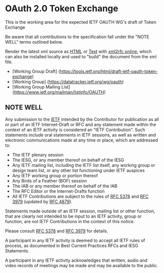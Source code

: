 # OAuth 2.0 Token Exchange

This is the working area for the expected IETF OAUTH WG's draft of Token Exchange

Be aware that all contributions to the specification fall under the "NOTE WELL"
terms outlined below.


Render the latest xml source as [HTML](http://xml2rfc.ietf.org/cgi-bin/xml2rfc.cgi?url=https%3A%2F%2Fraw.githubusercontent.com%2Foauth-token-exchange%2Fspec%2Fmaster%2Fdraft-ietf-oauth-token-exchange.xml&modeAsFormat=html%2Fascii&type=ascii&Submit=Submit) or [Text](http://xml2rfc.ietf.org/cgi-bin/xml2rfc.cgi?url=https%3A%2F%2Fraw.githubusercontent.com%2Foauth-token-exchange%2Fspec%2Fmaster%2Fdraft-ietf-oauth-token-exchange.xml&modeAsFormat=txt%2Fascii&type=ascii&Submit=Submit) with [xml2rfc online](http://xml2rfc.ietf.org/), which can also be installed locally and used to "build" the document from the xml file.  


* [Working Group Draft] (https://tools.ietf.org/html/draft-ietf-oauth-token-exchange)
* [Working Group] (https://datatracker.ietf.org/wg/oauth)
* [Working Group Mailing List] (https://www.ietf.org/mailman/listinfo/OAUTH)



## NOTE WELL

Any submission to the [IETF](https://www.ietf.org/) intended by the Contributor
for publication as all or part of an IETF Internet-Draft or RFC and any
statement made within the context of an IETF activity is considered an "IETF
Contribution". Such statements include oral statements in IETF sessions, as
well as written and electronic communications made at any time or place, which
are addressed to:

 * The IETF plenary session
 * The IESG, or any member thereof on behalf of the IESG
 * Any IETF mailing list, including the IETF list itself, any working group
   or design team list, or any other list functioning under IETF auspices
 * Any IETF working group or portion thereof
 * Any Birds of a Feather (BOF) session
 * The IAB or any member thereof on behalf of the IAB
 * The RFC Editor or the Internet-Drafts function
 * All IETF Contributions are subject to the rules of
   [RFC 5378](https://tools.ietf.org/html/rfc5378) and
   [RFC 3979](https://tools.ietf.org/html/rfc3979)
   (updated by [RFC 4879](https://tools.ietf.org/html/rfc4879)).

Statements made outside of an IETF session, mailing list or other function,
that are clearly not intended to be input to an IETF activity, group or
function, are not IETF Contributions in the context of this notice.

Please consult [RFC 5378](https://tools.ietf.org/html/rfc5378) and [RFC
3979](https://tools.ietf.org/html/rfc3979) for details.

A participant in any IETF activity is deemed to accept all IETF rules of
process, as documented in Best Current Practices RFCs and IESG Statements.

A participant in any IETF activity acknowledges that written, audio and video
records of meetings may be made and may be available to the public.
